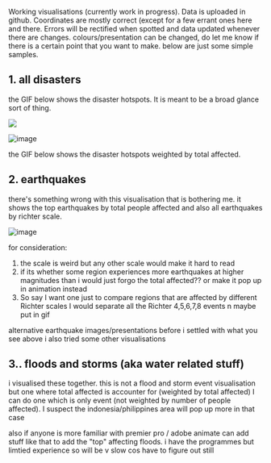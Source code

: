 Working visualisations
(currently work in progress). Data is uploaded in github. Coordinates are mostly correct (except for a few errant ones here and there. Errors will be rectified when spotted and data updated whenever there are changes.
colours/presentation can be changed, do let me know if there is a certain point that you want to make. below are just some simple samples.

## 1. all disasters
the GIF below shows the disaster hotspots. It is meant to be a broad glance sort of thing.

![](https://compote.slate.com/images/697b023b-64a5-49a0-8059-27b963453fb1.gif)

![image](https://drive.google.com/uc?id=1lW5YGFQteRskFcvPbTlGXRupN_uqndnw)

the GIF below shows the disaster hotspots weighted by total affected.


## 2. earthquakes
there's something wrong with this visualisation that is bothering me. it shows the top earthquakes by total people affected and also all earthquakes by richter scale.

![image](https://drive.google.com/uc?id=1MjnJeZ9byUz1GqwiKO3JK_9VcHotjEFp)

for consideration:
1. the scale is weird but any other scale would make it hard to read
2. if its whether some region experiences more earthquakes at higher magnitudes than i would just forgo the total affected?? or make it pop up in animation instead
3. So say I want one just to compare regions that are affected by different Richter scales I would separate all the Richter 4,5,6,7,8 events n maybe put in gif

alternative earthquake images/presentations
before i settled with what you see above i also tried some other visualisations

## 3.. floods and storms (aka water related stuff)
i visualised these together. this is not a flood and storm event visualisation but one where total affected is accounter for (weighted by total affected)
I can do one which is only event (not weighted by number of people affected). I suspect the indonesia/philippines area will pop up more in that case


also if anyone is more familiar with premier pro / adobe animate can add stuff like that to add the "top" affecting floods. i have the programmes but limtied experience so will be v slow cos have to figure out still
